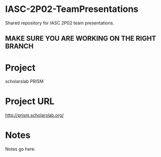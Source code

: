 # IASC-2P02-TeamPresentations
Shared repository for IASC 2P02 team presentations.

## **MAKE SURE YOU ARE WORKING ON THE RIGHT BRANCH**

# Project
scholarslab PRISM

# Project URL
http://prism.scholarslab.org/

# Notes

Notes go here.
